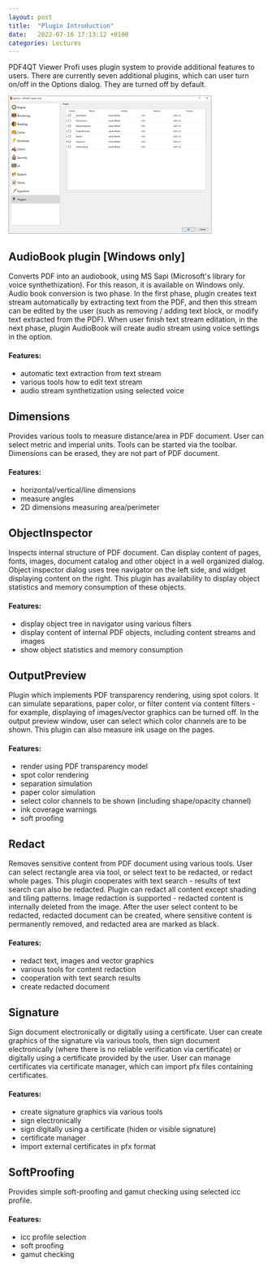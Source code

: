 ```yaml
---
layout: post
title:  "Plugin Introduction"
date:   2022-07-16 17:13:12 +0100
categories: Lectures
---
```


PDF4QT Viewer Profi uses plugin system to provide additional features to users. There are currently seven additional plugins, which can user turn on/off in the Options dialog. They are turned off by default.

<!-- more -->

<a class="bscreenshot-link" href="/assets/posts/04-options.png" data-lightbox="annot" data-title="Options dialog with a list of plugins."><img class="bscreenshot-image" src="/assets/posts/04-options-thumb.png" alt="Options dialog with a list of plugins." /></a>

## AudioBook plugin [Windows only]

Converts PDF into an audiobook, using MS Sapi (Microsoft's library for voice synthethization). For this reason, it is available on Windows only. Audio book conversion is two phase. In
the first phase, plugin creates text stream automatically by extracting text from the PDF, and then this stream can be edited by the user (such as removing / adding text block, or modify
text extracted from the PDF). When user finish text stream editation, in the next phase, plugin AudioBook will create audio stream using voice settings in the option.

#### Features:
- automatic text extraction from text stream
- various tools how to edit text stream
- audio stream synthetization using selected voice

## Dimensions
Provides various tools to measure distance/area in PDF document. User can select metric and imperial units. Tools can be started via the toolbar.
Dimensions can be erased, they are not part of PDF document.

#### Features:
- horizontal/vertical/line dimensions
- measure angles
- 2D dimensions measuring area/perimeter

## ObjectInspector

Inspects internal structure of PDF document. Can display content of pages, fonts, images, document catalog and other object in a well organized dialog. 
Object inspector dialog uses tree navigator on the left side, and widget displaying content on the right. This plugin has availability to display object
statistics and memory consumption of these objects.

#### Features:
- display object tree in navigator using various filters
- display content of internal PDF objects, including content streams and images
- show object statistics and memory consumption

## OutputPreview

Plugin which implements PDF transparency rendering, using spot colors. It can simulate separations, paper color, or filter content via content filters -
for example, displaying of images/vector graphics can be turned off. In the output preview window, user can select which color channels are to be shown.
This plugin can also measure ink usage on the pages.

#### Features:
- render using PDF transparency model
- spot color rendering
- separation simulation
- paper color simulation
- select color channels to be shown (including shape/opacity channel)
- ink coverage warnings
- soft proofing

## Redact
Removes sensitive content from PDF document using various tools. User can select rectangle area via tool, or select text to be redacted, or redact whole pages.
This plugin cooperates with text search - results of text search can also be redacted. Plugin can redact all content except shading and tiling patterns.
Image redaction is supported - redacted content is internally deleted from the image. After the user select content to be redacted, redacted document can
be created, where sensitive content is permanently removed, and redacted area are marked as black.

#### Features:
- redact text, images and vector graphics
- various tools for content redaction
- cooperation with text search results
- create redacted document

## Signature
Sign document electronically or digitally using a certificate. User can create graphics of the signature via various tools, then sign document electronically (where there
is no reliable verification via certificate) or digitally using a certificate provided by the user. User can manage certificates via certificate manager, which can import
pfx files containing certificates.

#### Features:
- create signature graphics via various tools
- sign electronically
- sign digitally using a certificate (hiden or visible signature)
- certificate manager
- import external certificates in pfx format

## SoftProofing
Provides simple soft-proofing and gamut checking using selected icc profile.

#### Features:
- icc profile selection
- soft proofing
- gamut checking

<script src="/lightbox2/js/lightbox-plus-jquery.js"></script>
